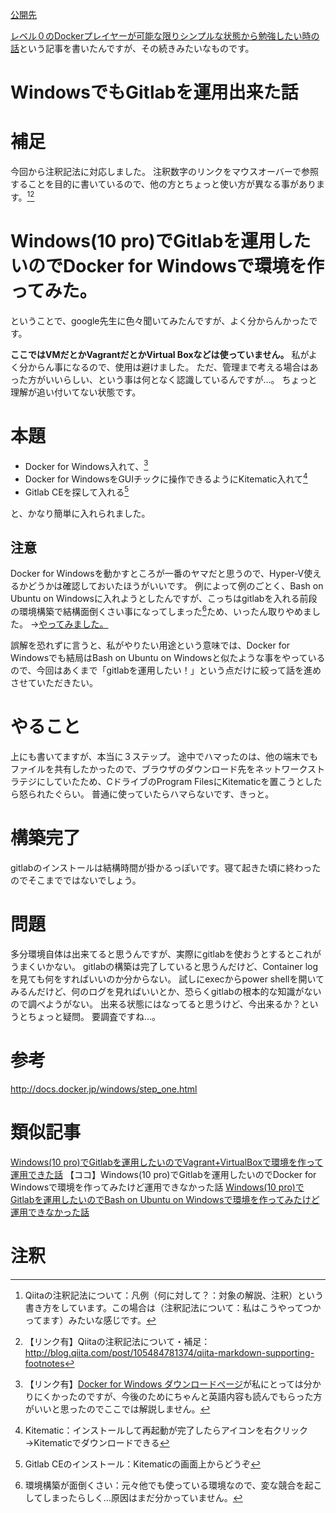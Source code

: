 [公開先](https://qiita.com/nomurasan/items/a2cdaa55aa00fd44e29e)

<a href="https://qiita.com/nomurasan/items/5197100a1ae3e5a30f4c">レベル０のDockerプレイヤーが可能な限りシンプルな状態から勉強したい時の話</a>という記事を書いたんですが、その続きみたいなものです。

# WindowsでもGitlabを運用出来た話

# 補足
今回から注釈記法に対応しました。
注釈数字のリンクをマウスオーバーで参照することを目的に書いているので、他の方とちょっと使い方が異なる事があります。[^1][^2]
[^1]: Qiitaの注釈記法について：凡例（何に対して？：対象の解説、注釈）という書き方をしています。この場合は（注釈記法について：私はこうやってつかってます）みたいな感じです。
[^2]: 【リンク有】Qiitaの注釈記法について・補足：http://blog.qiita.com/post/105484781374/qiita-markdown-supporting-footnotes

# Windows(10 pro)でGitlabを運用したいのでDocker for Windowsで環境を作ってみた。

ということで、google先生に色々聞いてみたんですが、よく分からんかったです。

**ここではVMだとかVagrantだとかVirtual Boxなどは使っていません。**
私がよく分からん事になるので、使用は避けました。
ただ、管理まで考える場合はあった方がいいらしい、という事は何となく認識しているんですが…。
ちょっと理解が追い付いてない状態です。

# 本題

* Docker for Windows入れて、[^3]
* Docker for WindowsをGUIチックに操作できるようにKitematic入れて[^4]
* Gitlab CEを探して入れる[^5]

と、かなり簡単に入れられました。

[^3]: 【リンク有】<a href="http://docs.docker.jp/windows/step_one.html">Docker for Windows ダウンロードページ</a>が私にとっては分かりにくかったのですが、今後のためにちゃんと英語内容も読んでもらった方がいいと思ったのでここでは解説しません。
[^4]: Kitematic：インストールして再起動が完了したらアイコンを右クリック→Kitematicでダウンロードできる
[^5]: Gitlab CEのインストール：Kitematicの画面上からどうぞ

## 注意

Docker for Windowsを動かすところが一番のヤマだと思うので、Hyper-V使えるかどうかは確認しておいたほうがいいです。
例によって例のごとく、Bash on Ubuntu on Windowsに入れようとしたんですが、こっちはgitlabを入れる前段の環境構築で結構面倒くさい事になってしまった[^6]ため、いったん取りやめました。
→<a href="">やってみました。</a>
[^6]: 環境構築が面倒くさい：元々他でも使っている環境なので、変な競合を起こしてしまったらしく…原因はまだ分かっていません。

誤解を恐れずに言うと、私がやりたい用途という意味では、Docker for Windowsでも結局はBash on Ubuntu on Windowsと似たような事をやっているので、今回はあくまで「gitlabを運用したい！」という点だけに絞って話を進めさせていただきたい。

# やること
上にも書いてますが、本当に３ステップ。
途中でハマったのは、他の端末でもファイルを共有したかったので、ブラウザのダウンロード先をネットワークストラテジにしていたため、CドライブのProgram FilesにKitematicを置こうとしたら怒られたぐらい。
普通に使っていたらハマらないです、きっと。

# 構築完了

gitlabのインストールは結構時間が掛かるっぽいです。寝て起きた頃に終わったのでそこまでではないでしょう。

# 問題
多分環境自体は出来てると思うんですが、実際にgitlabを使おうとするとこれがうまくいかない。
gitlabの構築は完了していると思うんだけど、Container logを見ても何をすればいいのか分からない。
試しにexecからpower shellを開いてみるんだけど、何のログを見ればいいとか、恐らくgitlabの根本的な知識がないので調べようがない。
出来る状態にはなってると思うけど、今出来るか？というとちょっと疑問。
要調査ですね…。

# 参考
http://docs.docker.jp/windows/step_one.html

# 類似記事
<a href="https://qiita.com/nomurasan/items/a4291f5a18f3b6cc1525">Windows(10 pro)でGitlabを運用したいのでVagrant+VirtualBoxで環境を作って運用できた話</a>
【ココ】Windows(10 pro)でGitlabを運用したいのでDocker for Windowsで環境を作ってみたけど運用できなかった話
<a href="https://qiita.com/nomurasan/items/b725c9ee9179bcac2b22">Windows(10 pro)でGitlabを運用したいのでBash on Ubuntu on Windowsで環境を作ってみたけど運用できなかった話</a>

# 注釈
